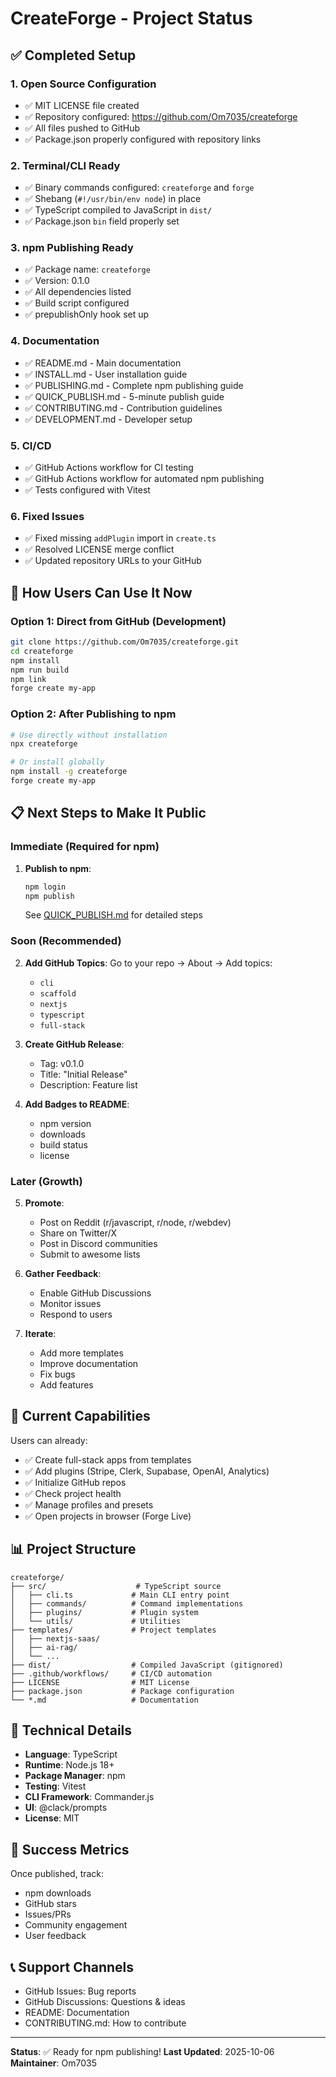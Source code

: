 # CreateForge - Project Status

## ✅ Completed Setup

### 1. Open Source Configuration
- ✅ MIT LICENSE file created
- ✅ Repository configured: https://github.com/Om7035/createforge
- ✅ All files pushed to GitHub
- ✅ Package.json properly configured with repository links

### 2. Terminal/CLI Ready
- ✅ Binary commands configured: `createforge` and `forge`
- ✅ Shebang (`#!/usr/bin/env node`) in place
- ✅ TypeScript compiled to JavaScript in `dist/`
- ✅ Package.json `bin` field properly set

### 3. npm Publishing Ready
- ✅ Package name: `createforge`
- ✅ Version: 0.1.0
- ✅ All dependencies listed
- ✅ Build script configured
- ✅ prepublishOnly hook set up

### 4. Documentation
- ✅ README.md - Main documentation
- ✅ INSTALL.md - User installation guide
- ✅ PUBLISHING.md - Complete npm publishing guide
- ✅ QUICK_PUBLISH.md - 5-minute publish guide
- ✅ CONTRIBUTING.md - Contribution guidelines
- ✅ DEVELOPMENT.md - Developer setup

### 5. CI/CD
- ✅ GitHub Actions workflow for CI testing
- ✅ GitHub Actions workflow for automated npm publishing
- ✅ Tests configured with Vitest

### 6. Fixed Issues
- ✅ Fixed missing `addPlugin` import in `create.ts`
- ✅ Resolved LICENSE merge conflict
- ✅ Updated repository URLs to your GitHub

## 🚀 How Users Can Use It Now

### Option 1: Direct from GitHub (Development)
```bash
git clone https://github.com/Om7035/createforge.git
cd createforge
npm install
npm run build
npm link
forge create my-app
```

### Option 2: After Publishing to npm
```bash
# Use directly without installation
npx createforge

# Or install globally
npm install -g createforge
forge create my-app
```

## 📋 Next Steps to Make It Public

### Immediate (Required for npm)
1. **Publish to npm**:
   ```bash
   npm login
   npm publish
   ```
   See [QUICK_PUBLISH.md](QUICK_PUBLISH.md) for detailed steps

### Soon (Recommended)
2. **Add GitHub Topics**: Go to your repo → About → Add topics:
   - `cli`
   - `scaffold`
   - `nextjs`
   - `typescript`
   - `full-stack`

3. **Create GitHub Release**:
   - Tag: v0.1.0
   - Title: "Initial Release"
   - Description: Feature list

4. **Add Badges to README**:
   - npm version
   - downloads
   - build status
   - license

### Later (Growth)
5. **Promote**:
   - Post on Reddit (r/javascript, r/node, r/webdev)
   - Share on Twitter/X
   - Post in Discord communities
   - Submit to awesome lists

6. **Gather Feedback**:
   - Enable GitHub Discussions
   - Monitor issues
   - Respond to users

7. **Iterate**:
   - Add more templates
   - Improve documentation
   - Fix bugs
   - Add features

## 🎯 Current Capabilities

Users can already:
- ✅ Create full-stack apps from templates
- ✅ Add plugins (Stripe, Clerk, Supabase, OpenAI, Analytics)
- ✅ Initialize GitHub repos
- ✅ Check project health
- ✅ Manage profiles and presets
- ✅ Open projects in browser (Forge Live)

## 📊 Project Structure

```
createforge/
├── src/                    # TypeScript source
│   ├── cli.ts             # Main CLI entry point
│   ├── commands/          # Command implementations
│   ├── plugins/           # Plugin system
│   └── utils/             # Utilities
├── templates/             # Project templates
│   ├── nextjs-saas/
│   ├── ai-rag/
│   └── ...
├── dist/                  # Compiled JavaScript (gitignored)
├── .github/workflows/     # CI/CD automation
├── LICENSE                # MIT License
├── package.json           # Package configuration
└── *.md                   # Documentation

```

## 🔧 Technical Details

- **Language**: TypeScript
- **Runtime**: Node.js 18+
- **Package Manager**: npm
- **Testing**: Vitest
- **CLI Framework**: Commander.js
- **UI**: @clack/prompts
- **License**: MIT

## 🎉 Success Metrics

Once published, track:
- npm downloads
- GitHub stars
- Issues/PRs
- Community engagement
- User feedback

## 📞 Support Channels

- GitHub Issues: Bug reports
- GitHub Discussions: Questions & ideas
- README: Documentation
- CONTRIBUTING.md: How to contribute

---

**Status**: ✅ Ready for npm publishing!
**Last Updated**: 2025-10-06
**Maintainer**: Om7035
